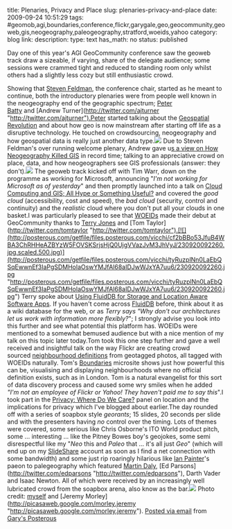 title: Plenaries, Privacy and Place
slug: plenaries-privacy-and-place
date: 2009-09-24 10:51:29
tags: #geomob,agi,boundaries,conference,flickr,garygale,geo,geocommunity,geoweb,gis,neogeography,paleogeography,stratford,woeids,yahoo
category: blog
link: 
description: 
type: text
has_math: no
status: published

Day one of this year's AGI GeoCommunity conference saw the geoweb track draw a sizeable, if varying, share of the delegate audience; some sessions were crammed tight and reduced to standing room only whilst others had a slightly less cozy but still enthusiastic crowd.

<!-- TEASER_END -->

Showing that [Steven Feldman](http://twitter.com/stevenfeldman "http://twitter.com/stevenfeldman"), the conference chair, started as he meant to continue, both the introductory plenaries were from people well known in the neogeography end of the geographic spectrum; [Peter Batty](http://twitter.com/pmbatty "http://twitter.com/pmbatty") and [Andrew Turner](http://twitter.com/ajturner "http://twitter.com/ajturner").Peter started talking about the [Geospatial Revolution](http://www.slideshare.net/pmbatty "http://www.slideshare.net/pmbatty") and about how geo is now mainstream after starting off life as a disruptive technology. He touched on crowdsourcing, neogeography and how geospatial data is really just another data type.[![](http://posterous.com/getfile/files.posterous.com/vicchi/XUShsxLmGC0E54uYNpSrvG3Wo2dFFHBX4BQnFjDfnjgFuH8w7MNRK0xYEKNx/230920092254.jpg.scaled.500.jpg)](http://posterous.com/getfile/files.posterous.com/vicchi/Rpcu0MOJGjYOsvAlbFNeAnLSEhUWwWjge6rwB13mmztWZ41wWtB10rq7UZ9S/230920092254.jpg "http://posterous.com/getfile/files.posterous.com/vicchi/Rpcu0MOJGjYOsvAlbFNeAnLSEhUWwWjge6rwB13mmztWZ41wWtB10rq7UZ9S/230920092254.jpg") Due to Steven Feldman's over running welcome plenary, Andrew gave u[s a view on How Neogeography Killed GIS](http://www.slideshare.net/ajturner "http://www.slideshare.net/ajturner") in record time; talking to an appreciative crowd on place, data, and how neogeographers see GIS professionals (answer: they don't).[![](http://posterous.com/getfile/files.posterous.com/vicchi/sDsxPQjvyEQfJIzHstWxw9Qogz9gOtjLF162ahb3WHfeumuqQjzf0ghTlhZ3/230920092256.jpg.scaled.500.jpg)](http://posterous.com/getfile/files.posterous.com/vicchi/GPbfpo9MECvGrwtK9RB1SYamL8nuMZtrIg1Kw2eJJ9RhDxakBbNCTO47zEDi/230920092256.jpg "http://posterous.com/getfile/files.posterous.com/vicchi/GPbfpo9MECvGrwtK9RB1SYamL8nuMZtrIg1Kw2eJJ9RhDxakBbNCTO47zEDi/230920092256.jpg") The geoweb track kicked off with Tim Warr, down on the programme as working for Microsoft, announcing "*I'm not working for Microsoft as of yesterday*" and then promptly launched into a talk on [Cloud Computing and GIS; All Hype or Something Useful?](http://www.slideshare.net/geocommunitylive/tim-warr-cloud-computing-and-gis-all-hype-or-something-useful "http://www.slideshare.net/geocommunitylive/tim-warr-cloud-computing-and-gis-all-hype-or-something-useful") and covered the *good cloud* (accessibility, cost and speed), the *bad cloud* (security, control and continuity) and the *realistic* cloud where you don't put all your clouds in one basket.I was particularly pleased to see that [WOEIDs](http://developer.yahoo.com/geo/geoplanet/ "http://developer.yahoo.com/geo/geoplanet/") made their debut at GeoCommunity thanks to [Terry Jones](http://twitter.com/terrycojones "http://twitter.com/terrycojones") and [Tom Taylor](http://twitter.com/tomtaylor "http://twitter.com/tomtaylor").[![](http://posterous.com/getfile/files.posterous.com/vicchi/cf2bBBo53JfuB4WBA3ChRHHeAZBYzW5FOVSKSrjsHjQ0UjgVVazJvM3JhVyJ/230920092260.jpg.scaled.500.jpg)](http://posterous.com/getfile/files.posterous.com/vicchi/tyRuzplNn0LaEbQSqEwwnEf3IaPgSDMHolaOswYMJfAl68aIDJwWJxYA7uu6/230920092260.jpg "http://posterous.com/getfile/files.posterous.com/vicchi/tyRuzplNn0LaEbQSqEwwnEf3IaPgSDMHolaOswYMJfAl68aIDJwWJxYA7uu6/230920092260.jpg") Terry spoke about [Using FluidDB for Storage and Location Aware Software Apps](http://www.slideshare.net/geocommunitylive/terry-jones-using-fluiddb-for-storage-in-locationaware-software "http://www.slideshare.net/geocommunitylive/terry-jones-using-fluiddb-for-storage-in-locationaware-software"). If you haven't come across [FluidDB](http://www.fluidinfo.com/ "http://www.fluidinfo.com/") before, think about it as a wiki database for the web, or as *Terry says "Why don't our architectures let us work with information more flexibly?*"; I strongly advise you look into this further and see what potential this platform has. WOEIDs were mentioned to a somewhat bemused audience but with a nice mention of my talk on this topic later today.Tom took this one step further and gave a well received and insightful talk on the way Flickr are creating crowd sourced [neighbourhood definitions](http://code.flickr.com/blog/2008/10/30/the-shape-of-alpha/ "http://code.flickr.com/blog/2008/10/30/the-shape-of-alpha/") from geotagged photos, all tagged with WOEIDs naturally. Tom's [Boundaries](http://boundaries.tomtaylor.co.uk/ "http://boundaries.tomtaylor.co.uk/") microsite shows just how powerful this can be, visualising and displaying neighbourhoods where no official definition exists, such as in London. Tom is a natural evangelist for this sort of data discovery process and caused some wry smiles when he added *"I'm not an employee of Flickr or Yahoo! They haven't paid me to say this*".I took part in the [Privacy: Where Do We Care?](/2009/09/24/location-and-privacy-where-do-we-care/ "/2009/09/24/location-and-privacy-where-do-we-care/") panel on location and the implications for privacy which I've blogged about earlier.The day rounded off with a series of soapbox style *georants*; 15 slides, 20 seconds per slide and with the presenters having *no* control over the timing. Lots of themes were covered, some serious like Chris Osborne's ITO World product pitch, some ... interesting ... like the Pitney Bowes boy's geojokes, some semi disrespectful like my "*Neo* this and *Paleo* that ... it's all just *Geo*" (which will end up on my [SlideShare](http://www.slideshare.net/vicchi "http://www.slideshare.net/vicchi") account as soon as I find a net connection with some bandwidth) and some just rip roaringly hilarious like [Ian Painter](http://twitter.com/iapainter "http://twitter.com/iapainter")'s paeon to palegeography which featured [Martin Daly](http://twitter.com/mpdaly "http://twitter.com/mpdaly"), [Ed Parsons](http://twitter.com/edparsons "http://twitter.com/edparsons"), Darth Vader and Isaac Newton. All of which were received by an increasingly well lubricated crowd from the soapbox arena, also know as the bar.[![](http://posterous.com/getfile/files.posterous.com/vicchi/nKd4XUpWdBc0IN3hSOju7lYNaho4RqdWcZlPrDT1T703MoRXdHZnV2Ay4kAK/3948257262_1b1b1c76f5_b.jpg.scaled.500.jpg)](http://posterous.com/getfile/files.posterous.com/vicchi/HbKWTdc8SZC3Qp1KOLauS1TOVIwNEcV5AaOC7PMSk1BN3WgjloeGALiI1vOz/3948257262_1b1b1c76f5_b.jpg.scaled.1000.jpg "http://posterous.com/getfile/files.posterous.com/vicchi/HbKWTdc8SZC3Qp1KOLauS1TOVIwNEcV5AaOC7PMSk1BN3WgjloeGALiI1vOz/3948257262_1b1b1c76f5_b.jpg.scaled.1000.jpg")  Photo credit: [myself](http://www.flickr.com/photos/vicchi "http://www.flickr.com/photos/vicchi") and [Jeremy Morley](http://picasaweb.google.com/morley.jeremy "http://picasaweb.google.com/morley.jeremy").  [Posted via email](http://posterous.com "http://posterous.com") from [Gary's Posterous](http://vicchi.posterous.com/plenaries-privacy-and-place "http://vicchi.posterous.com/plenaries-privacy-and-place") 

 

